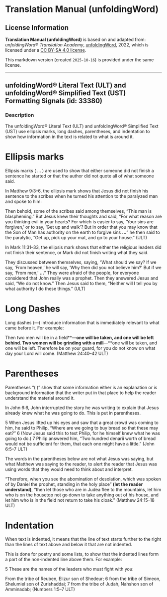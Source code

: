 # Translation Manual (unfoldingWord)

## License Information

**Translation Manual (unfoldingWord)** is based on and adapted from: _unfoldingWord® Translation Academy_, [unfoldingWord](https://unfoldingword.org/utw), 2022, which is licensed under a [CC BY-SA 4.0 license](https://creativecommons.org/licenses/by-sa/4.0/legalcode.en).

This markdown version (created `2025-10-16`) is provided under the same license.



--------------------------------

## unfoldingWord® Literal Text (ULT) and unfoldingWord® Simplified Text (UST) Formatting Signals (id: 33380)

### Description

The unfoldingWord® Literal Text (ULT) and unfoldingWord® Simplified Text (UST) use ellipsis marks, long dashes, parentheses, and indentation to show how information in the text is related to what is around it.

Ellipsis marks
==============

Ellipsis marks ( … ) are used to show that either someone did not finish a sentence he started or that the author did not quote all of what someone said.

In Matthew 9:3–6, the ellipsis mark shows that Jesus did not finish his sentence to the scribes when he turned his attention to the paralyzed man and spoke to him:

Then behold, some of the scribes said among themselves, “This man is blaspheming.” But Jesus knew their thoughts and said, “For what reason are you thinking evil in your hearts? For which is easier to say, ‘Your sins are forgiven,’ or to say, ‘Get up and walk’? But in order that you may know that the Son of Man has authority on the earth to forgive sins **…**” he then said to the paralytic, “Get up, pick up your mat, and go to your house.” (ULT)

In Mark 11:31–33, the ellipsis mark shows that either the religious leaders did not finish their sentence, or Mark did not finish writing what they said.

They discussed between themselves, saying, “What should we say? If we say, ‘From heaven,’ he will say, ‘Why then did you not believe him?’ But if we say, ‘From men,’ **…**” They were afraid of the people, for everyone considered that John really was a prophet. Then they answered Jesus and said, “We do not know.” Then Jesus said to them, “Neither will I tell you by what authority I do these things.” (ULT)

Long Dashes
===========

Long dashes (—) introduce information that is immediately relevant to what came before it. For example:

Then two men will be in a field\*\*—**one will be taken, and one will be left behind. Two women will be grinding with a mill**—\*\*one will be taken, and one will be left. Therefore be on your guard, for you do not know on what day your Lord will come. (Matthew 24:40–42 ULT)

Parentheses
===========

Parentheses “( )” show that some information either is an explanation or is background information that the writer put in that place to help the reader understand the material around it.

In John 6:6, John interrupted the story he was writing to explain that Jesus already knew what he was going to do. This is put in parentheses.

5 When Jesus lifted up his eyes and saw that a great crowd was coming to him, he said to Philip, “Where are we going to buy bread so that these may eat?” 6 (Now Jesus said this to test Philip, for he himself knew what he was going to do.) 7 Philip answered him, “Two hundred denarii worth of bread would not be sufficient for them, that each one might have a little.” (John 6:5–7 ULT)

The words in the parentheses below are not what Jesus was saying, but what Matthew was saying to the reader, to alert the reader that Jesus was using words that they would need to think about and interpret.

“Therefore, when you see the abomination of desolation, which was spoken of by Daniel the prophet, standing in the holy place” **(let the reader understand)**, “then let those who are in Judea flee to the mountains, let him who is on the housetop not go down to take anything out of his house, and let him who is in the field not return to take his cloak.” (Matthew 24:15–18 ULT)

Indentation
===========

When text is indented, it means that the line of text starts further to the right than the lines of text above and below it that are not indented.

This is done for poetry and some lists, to show that the indented lines form a part of the non\-indented line above them. For example:

5 These are the names of the leaders who must fight with you:

From the tribe of Reuben, Elizur son of Shedeur; 6 from the tribe of Simeon, Shelumiel son of Zurishaddai; 7 from the tribe of Judah, Nahshon son of Amminadab; (Numbers 1:5–7 ULT)


